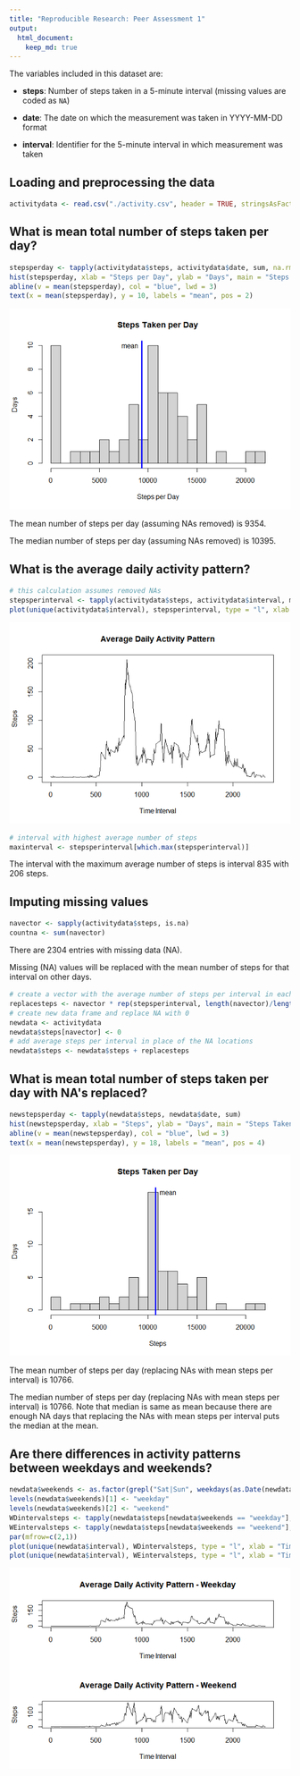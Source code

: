 ```yaml
---
title: "Reproducible Research: Peer Assessment 1"
output: 
  html_document:
    keep_md: true
---
```


The variables included in this dataset are:

* **steps**: Number of steps taken in a 5-minute interval (missing
    values are coded as `NA`)

* **date**: The date on which the measurement was taken in YYYY-MM-DD
    format

* **interval**: Identifier for the 5-minute interval in which
    measurement was taken

## Loading and preprocessing the data

```r
activitydata <- read.csv("./activity.csv", header = TRUE, stringsAsFactors = TRUE)
```

## What is mean total number of steps taken per day?

```r
stepsperday <- tapply(activitydata$steps, activitydata$date, sum, na.rm = TRUE)
hist(stepsperday, xlab = "Steps per Day", ylab = "Days", main = "Steps Taken per Day", breaks = 25)
abline(v = mean(stepsperday), col = "blue", lwd = 3)
text(x = mean(stepsperday), y = 10, labels = "mean", pos = 2)
```

![](PA1_template_files/figure-html/unnamed-chunk-2-1.png)<!-- -->

The mean number of steps per day (assuming NAs removed) is 9354.

The median number of steps per day (assuming NAs removed) is 10395.

## What is the average daily activity pattern?

```r
# this calculation assumes removed NAs
stepsperinterval <- tapply(activitydata$steps, activitydata$interval, mean, na.rm=TRUE)
plot(unique(activitydata$interval), stepsperinterval, type = "l", xlab = "Time Interval", ylab = "Steps", main = "Average Daily Activity Pattern")
```

![](PA1_template_files/figure-html/unnamed-chunk-3-1.png)<!-- -->

```r
# interval with highest average number of steps
maxinterval <- stepsperinterval[which.max(stepsperinterval)]
```

The interval with the maximum average number of steps is interval 835 with 206 steps.

## Imputing missing values

```r
navector <- sapply(activitydata$steps, is.na)
countna <- sum(navector)
```

There are 2304 entries with missing data (NA).

Missing (NA) values will be replaced with the mean number of steps for that interval on other days.


```r
# create a vector with the average number of steps per interval in each NA location (else 0)
replacesteps <- navector * rep(stepsperinterval, length(navector)/length(stepsperinterval))
# create new data frame and replace NA with 0
newdata <- activitydata
newdata$steps[navector] <- 0
# add average steps per interval in place of the NA locations
newdata$steps <- newdata$steps + replacesteps
```

## What is mean total number of steps taken per day with NA's replaced?

```r
newstepsperday <- tapply(newdata$steps, newdata$date, sum)
hist(newstepsperday, xlab = "Steps", ylab = "Days", main = "Steps Taken per Day", breaks = 25)
abline(v = mean(newstepsperday), col = "blue", lwd = 3)
text(x = mean(newstepsperday), y = 18, labels = "mean", pos = 4)
```

![](PA1_template_files/figure-html/unnamed-chunk-6-1.png)<!-- -->

The mean number of steps per day (replacing NAs with mean steps per interval) is 10766.

The median number of steps per day (replacing NAs with mean steps per interval) is 10766. Note that median is same as mean because there are enough NA days that replacing the NAs with mean steps per interval puts the median at the mean.

## Are there differences in activity patterns between weekdays and weekends?

```r
newdata$weekends <- as.factor(grepl("Sat|Sun", weekdays(as.Date(newdata$date))))
levels(newdata$weekends)[1] <- "weekday"
levels(newdata$weekends)[2] <- "weekend"
WDintervalsteps <- tapply(newdata$steps[newdata$weekends == "weekday"], newdata$interval[newdata$weekends == "weekday"], mean, na.rm = TRUE)
WEintervalsteps <- tapply(newdata$steps[newdata$weekends == "weekend"], newdata$interval[newdata$weekends == "weekend"], mean, na.rm = TRUE)
par(mfrow=c(2,1))
plot(unique(newdata$interval), WDintervalsteps, type = "l", xlab = "Time Interval", ylab = "Steps", main = "Average Daily Activity Pattern - Weekday")
plot(unique(newdata$interval), WEintervalsteps, type = "l", xlab = "Time Interval", ylab = "Steps", main = "Average Daily Activity Pattern - Weekend")
```

![](PA1_template_files/figure-html/unnamed-chunk-7-1.png)<!-- -->
